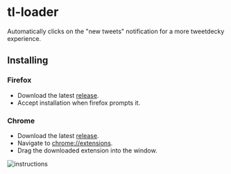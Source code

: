 # tl-loader
Automatically clicks on the "new tweets" notification for a more tweetdecky experience.

## Installing
### Firefox
* Download the latest [release](https://github.com/mcmacker4/tl-loader/releases).
* Accept installation when firefox prompts it.

### Chrome
* Download the latest [release](https://github.com/mcmacker4/tl-loader/releases).
* Navigate to [chrome://extensions](chrome://extensions).
* Drag the downloaded extension into the window.

![instructions](https://mcmacker4.com/install-tl-loader.gif)

